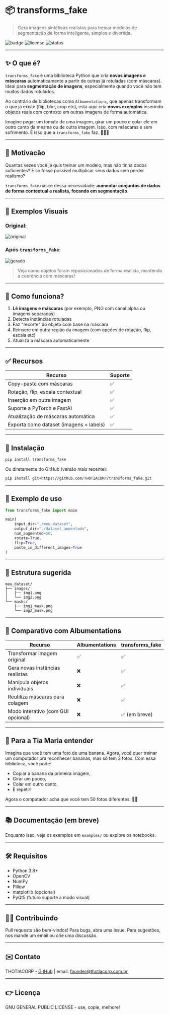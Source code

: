 # 📦 transforms\_fake

> Gera imagens sintéticas realistas para treinar modelos de segmentação de forma inteligente, simples e divertida.

![badge](https://img.shields.io/badge/version-0.1.0-blue) ![license](https://img.shields.io/badge/license-MIT-green) ![status](https://img.shields.io/badge/status-em%20desenvolvimento-yellow)

---

## ✨ O que é?

`transforms_fake` é uma biblioteca Python que cria **novas imagens e máscaras** automaticamente a partir de outras já rotuladas (com máscaras). Ideal para **segmentação de imagens**, especialmente quando você não tem muitos dados rotulados.

Ao contrário de bibliotecas como `Albumentations`, que apenas transformam o que já existe (flip, blur, crop etc), esta aqui cria **novos exemplos** inserindo objetos reais com contexto em outras imagens de forma automática.

Imagine pegar um tomate de uma imagem, girar um pouco e colar ele em outro canto da mesma ou de outra imagem. Isso, com máscaras e sem sofrimento. É isso que a `transforms_fake` faz. 🍅📸✨

---

## 🎯 Motivacão

Quantas vezes você já quis treinar um modelo, mas não tinha dados suficientes? E se fosse possível multiplicar seus dados sem perder realismo?

`transforms_fake` nasce dessa necessidade: **aumentar conjuntos de dados de forma contextual e realista, focando em segmentação**.

---

## 📌 Exemplos Visuais

### Original:

![original](https://via.placeholder.com/300x200?text=Imagem+Original)

### Após `transforms_fake`:

![gerado](https://via.placeholder.com/300x200?text=Imagem+Gerada)

> Veja como objetos foram reposicionados de forma realista, mantendo a coerência com máscaras!

---

## 🧠 Como funciona?

1. **Lê imagens e máscaras** (por exemplo, PNG com canal alpha ou imagens separadas)
2. Detecta instâncias rotuladas
3. Faz "recorte" do objeto com base na máscara
4. Reinsere em outra região da imagem (com opções de rotação, flip, escala etc)
5. Atualiza a máscara automaticamente

---

## ✅ Recursos

| Recurso                                 | Suporte |
| --------------------------------------- | ------- |
| Copy-paste com máscaras                 | ✅       |
| Rotação, flip, escala contextual        | ✅       |
| Inserção em outra imagem                | ✅       |
| Suporte a PyTorch e FastAI              | ✅       |
| Atualização de máscaras automática      | ✅       |
| Exporta como dataset (imagens + labels) | ✅       |

---

## 🚀 Instalação

```bash
pip install transforms_fake
```

Ou diretamente do GitHub (versão mais recente):

```bash
pip install git+https://github.com/THOTIACORP/transforms_fake.git
```

---

## 🧪 Exemplo de uso

```python
from transforms_fake import main

main(
    input_dir="./meu_dataset",
    output_dir="./dataset_aumentado",
    num_augmented=50,
    rotate=True,
    flip=True,
    paste_in_different_images=True
)
```

---

## 🧱 Estrutura sugerida

```
meu_dataset/
├── images/
│   ├── img1.png
│   └── img2.png
└── masks/
    ├── img1_mask.png
    └── img2_mask.png
```

---

## 🤖 Comparativo com Albumentations

| Recurso                            | Albumentations | transforms\_fake |
| ---------------------------------- | -------------- | ---------------- |
| Transformar imagem original        | ✅              | ✅                |
| Gera novas instâncias realistas    | ❌              | ✅                |
| Manipula objetos individuais       | ❌              | ✅                |
| Reutiliza máscaras para colagem    | ❌              | ✅                |
| Modo interativo (com GUI opcional) | ❌              | ✅ (em breve)     |

---

## 👵 Para a Tia Maria entender

Imagina que você tem uma foto de uma banana. Agora, você quer treinar um computador pra reconhecer bananas, mas só tem 3 fotos. Com essa biblioteca, você pode:

* Copiar a banana da primeira imagem,
* Girar um pouco,
* Colar em outro canto,
* E repetir!

Agora o computador acha que você tem 50 fotos diferentes. 🍌🧠

---

## 📚 Documentação (em breve)

Enquanto isso, veja os exemplos em `examples/` ou explore os notebooks.

---

## 🛠 Requisitos

* Python 3.8+
* OpenCV
* NumPy
* Pillow
* matplotlib (opcional)
* PyQt5 (futuro suporte a modo visual)

---

## 👨‍💻 Contribuindo

Pull requests são bem-vindos! Para bugs, abra uma issue. Para sugestões, nos mande um email ou crie uma discussão.

---

## ✉️ Contato

THOTIACORP - [GitHub](https://github.com/THOTIACORP) | email: [founder@thotiacorp.com.br](mailto:founder@thotiacorp.com.br)

---

## 👉 Licença

GNU GENERAL PUBLIC LICENSE - use, copie, melhore!
